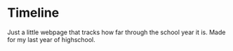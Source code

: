 # Timeline

Just a little webpage that tracks how far through the school year it is. Made for my last year of highschool.
